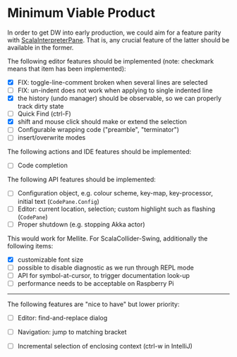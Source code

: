 # Minimum Viable Product

In order to get DW into early production, we could aim for a feature parity with
[ScalaInterpreterPane](https://git.iem.at/sciss/ScalaInterpreterPane). That is, any crucial feature
of the latter should be available in the former.

The following editor features should be implemented (note: checkmark means that item has been implemented):

 - [X] FIX: toggle-line-comment broken when several lines are selected
 - [ ] FIX: un-indent does not work when applying to single indented line
 - [X] the history (undo manager) should be observable, so we can properly track dirty state
 - [ ] Quick Find (ctrl-F)
 - [X] shift and mouse click should make or extend the selection
 - [ ] Configurable wrapping code ("preamble", "terminator")
 - [ ] insert/overwrite modes
 
The following actions and IDE features should be implemented:

 - [ ] Code completion
 
The following API features should be implemented:

 - [ ] Configuration object, e.g. colour scheme, key-map, key-processor, initial text (`CodePane.Config`)
 - [ ] Editor: current location, selection; custom highlight such as flashing (`CodePane`)
 - [ ] Proper shutdown (e.g. stopping Akka actor)

This would work for Mellite. For ScalaCollider-Swing, additionally the following items:

 - [X] customizable font size
 - [ ] possible to disable diagnostic as we run through REPL mode
 - [ ] API for symbol-at-cursor, to trigger documentation look-up
 - [ ] performance needs to be acceptable on Raspberry Pi

-----

The following features are "nice to have" but lower priority:

 - [ ] Editor: find-and-replace dialog
 - [ ] Navigation: jump to matching bracket
 - [ ] Incremental selection of enclosing context (ctrl-w in IntelliJ)
 